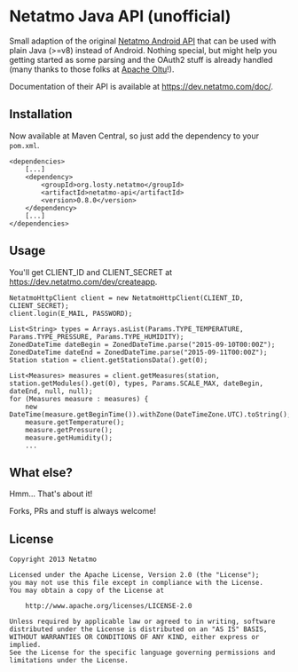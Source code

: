 Netatmo Java API (unofficial)
========

Small adaption of the original [Netatmo Android API][1] that can be used with plain Java (>=v8) instead of Android. Nothing special, but might help you getting started as some parsing and the OAuth2 stuff is already handled (many thanks to those folks at [Apache Oltu][2]!).

Documentation of their API is available at https://dev.netatmo.com/doc/.

Installation
--------
Now available at Maven Central, so just add the dependency to your ```pom.xml```.

    <dependencies>
        [...]
        <dependency>
            <groupId>org.losty.netatmo</groupId>
            <artifactId>netatmo-api</artifactId>
            <version>0.8.0</version>
        </dependency>
        [...]
    </dependencies>

Usage
--------

You'll get CLIENT_ID and CLIENT_SECRET at https://dev.netatmo.com/dev/createapp.

	NetatmoHttpClient client = new NetatmoHttpClient(CLIENT_ID, CLIENT_SECRET);
	client.login(E_MAIL, PASSWORD);
	
	List<String> types = Arrays.asList(Params.TYPE_TEMPERATURE, Params.TYPE_PRESSURE, Params.TYPE_HUMIDITY);
	ZonedDateTime dateBegin = ZonedDateTime.parse("2015-09-10T00:00Z");
	ZonedDateTime dateEnd = ZonedDateTime.parse("2015-09-11T00:00Z");
	Station station = client.getStationsData().get(0);
	
	List<Measures> measures = client.getMeasures(station, station.getModules().get(0), types, Params.SCALE_MAX, dateBegin, dateEnd, null, null);
	for (Measures measure : measures) {
		new DateTime(measure.getBeginTime()).withZone(DateTimeZone.UTC).toString();
		measure.getTemperature();
		measure.getPressure();
		measure.getHumidity();
		...

What else?
--------

Hmm... That's about it!

Forks, PRs and stuff is always welcome!

License
--------

    Copyright 2013 Netatmo

    Licensed under the Apache License, Version 2.0 (the "License");
    you may not use this file except in compliance with the License.
    You may obtain a copy of the License at

        http://www.apache.org/licenses/LICENSE-2.0

    Unless required by applicable law or agreed to in writing, software
    distributed under the License is distributed on an "AS IS" BASIS,
    WITHOUT WARRANTIES OR CONDITIONS OF ANY KIND, either express or implied.
    See the License for the specific language governing permissions and
    limitations under the License.

[1]: https://github.com/Netatmo/Netatmo-API-Android
[2]: https://oltu.apache.org